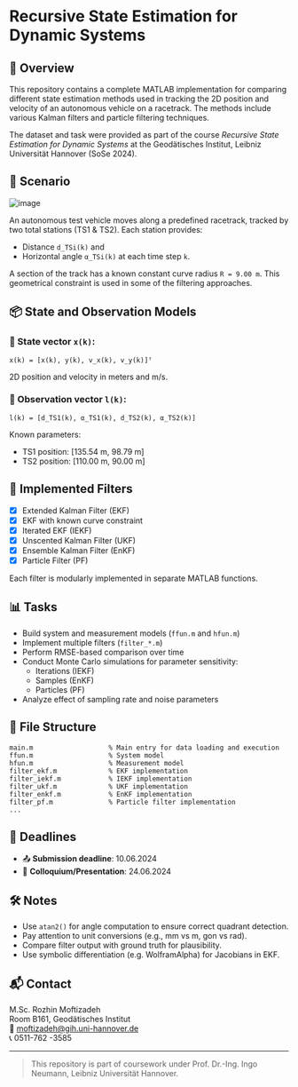 # Recursive State Estimation for Dynamic Systems

## 📍 Overview

This repository contains a complete MATLAB implementation for comparing different state estimation methods used in tracking the 2D position and velocity of an autonomous vehicle on a racetrack. The methods include various Kalman filters and particle filtering techniques.

The dataset and task were provided as part of the course *Recursive State Estimation for Dynamic Systems* at the Geodätisches Institut, Leibniz Universität Hannover (SoSe 2024).

## 🚗 Scenario
![image](https://github.com/user-attachments/assets/be103192-2a45-464f-bdc1-49b7eb97776c)

An autonomous test vehicle moves along a predefined racetrack, tracked by two total stations (TS1 & TS2). Each station provides:
- Distance `d_TSi(k)` and
- Horizontal angle `α_TSi(k)` at each time step `k`.

A section of the track has a known constant curve radius `R = 9.00 m`. This geometrical constraint is used in some of the filtering approaches.

## 📦 State and Observation Models

### 🔧 State vector `x(k)`:
```
x(k) = [x(k), y(k), v_x(k), v_y(k)]ᵀ
```
2D position and velocity in meters and m/s.

### 📡 Observation vector `l(k)`:
```
l(k) = [d_TS1(k), α_TS1(k), d_TS2(k), α_TS2(k)]
```

Known parameters:
- TS1 position: [135.54 m, 98.79 m]
- TS2 position: [110.00 m, 90.00 m]

## 📐 Implemented Filters

- [x] Extended Kalman Filter (EKF)
- [x] EKF with known curve constraint
- [x] Iterated EKF (IEKF)
- [x] Unscented Kalman Filter (UKF)
- [x] Ensemble Kalman Filter (EnKF)
- [x] Particle Filter (PF)

Each filter is modularly implemented in separate MATLAB functions.

## 📊 Tasks

- Build system and measurement models (`ffun.m` and `hfun.m`)
- Implement multiple filters (`filter_*.m`)
- Perform RMSE-based comparison over time
- Conduct Monte Carlo simulations for parameter sensitivity:
  - Iterations (IEKF)
  - Samples (EnKF)
  - Particles (PF)
- Analyze effect of sampling rate and noise parameters

## 📁 File Structure

```
main.m                   % Main entry for data loading and execution
ffun.m                   % System model
hfun.m                   % Measurement model
filter_ekf.m             % EKF implementation
filter_iekf.m            % IEKF implementation
filter_ukf.m             % UKF implementation
filter_enkf.m            % EnKF implementation
filter_pf.m              % Particle filter implementation
...
```

## 📅 Deadlines

- 📤 **Submission deadline**: 10.06.2024
- 🧪 **Colloquium/Presentation**: 24.06.2024

## 🛠 Notes

- Use `atan2()` for angle computation to ensure correct quadrant detection.
- Pay attention to unit conversions (e.g., mm vs m, gon vs rad).
- Compare filter output with ground truth for plausibility.
- Use symbolic differentiation (e.g. WolframAlpha) for Jacobians in EKF.

## 📬 Contact

M.Sc. Rozhin Moftizadeh  
Room B161, Geodätisches Institut  
📧 moftizadeh@gih.uni-hannover.de  
📞 0511-762 -3585

---

> This repository is part of coursework under Prof. Dr.-Ing. Ingo Neumann, Leibniz Universität Hannover.

